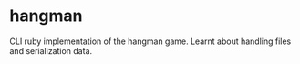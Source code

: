 # hangman

CLI ruby implementation of the hangman game. Learnt about handling files and  serialization data.